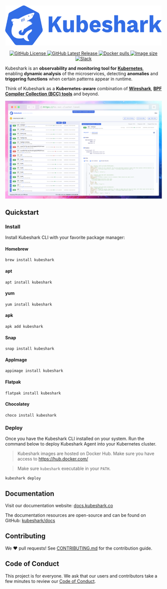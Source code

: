 <p align="center">
  <img src="assets/kubeshark-logo.svg" alt="Kubeshark: Kubernetes deep visibility." height="128px"/>
</p>

<p align="center">
    <a href="https://github.com/kubeshark/kubeshark/blob/main/LICENSE">
        <img alt="GitHub License" src="https://img.shields.io/github/license/kubeshark/kubeshark?logo=GitHub&style=flat-square">
    </a>
    <a href="https://github.com/kubeshark/kubeshark/releases/latest">
        <img alt="GitHub Latest Release" src="https://img.shields.io/github/v/release/kubeshark/kubeshark?logo=GitHub&style=flat-square">
    </a>
    <a href="https://hub.docker.com/r/kubeshark/kubeshark">
      <img alt="Docker pulls" src="https://img.shields.io/docker/pulls/kubeshark/kubeshark?color=%23099cec&logo=Docker&style=flat-square">
    </a>
    <a href="https://hub.docker.com/r/kubeshark/kubeshark">
      <img alt="Image size" src="https://img.shields.io/docker/image-size/kubeshark/kubeshark/latest?logo=Docker&style=flat-square">
    </a>
    <a href="https://join.slack.com/t/up9/shared_invite/zt-tfjnduli-QzlR8VV4Z1w3YnPIAJfhlQ">
      <img alt="Slack" src="https://img.shields.io/badge/slack-join_chat-white.svg?logo=slack&style=social">
    </a>
</p>

Kubeshark is an **observability and monitoring tool for** [**Kubernetes**](https://kubernetes.io/), enabling **dynamic analysis** of the microservices, detecting **anomalies** and **triggering functions** when certain patterns appear in runtime.

Think of Kubeshark as a **Kubernetes-aware** combination of [**Wireshark**](https://www.wireshark.org/), [**BPF Compiler Collection (BCC) tools**](https://github.com/iovisor/bcc) and beyond.

![Simple UI](assets/kubeshark-ui.png)

## Quickstart

### Install

Install Kubeshark CLI with your favorite package manager:

#### Homebrew

```shell
brew install kubeshark
```

#### apt

```shell
apt install kubeshark
```

#### yum

```shell
yum install kubeshark
```

#### apk

```shell
apk add kubeshark
```

#### Snap

```shell
snap install kubeshark
```

#### AppImage

```shell
appimage install kubeshark
```

#### Flatpak

```shell
flatpak install kubeshark
```

#### Chocolatey

```shell
choco install kubeshark
```

### Deploy

Once you have the Kubeshark CLI installed on your system.
Run the command below to deploy Kubeshark Agent into your Kubernetes cluster.

> Kubeshark images are hosted on Docker Hub. Make sure you have access to https://hub.docker.com/

> Make sure `kubeshark` executable in your `PATH`.

```shell
kubeshark deploy
```

## Documentation

Visit our documentation website: [docs.kubeshark.co](https://docs.kubeshark.co)

The documentation resources are open-source and can be found on GitHub: [kubeshark/docs](https://github.com/kubeshark/docs)

## Contributing

We ❤️ pull requests! See [CONTRIBUTING.md](docs/CONTRIBUTING.md) for the contribution guide.

## Code of Conduct

This project is for everyone. We ask that our users and contributors take a few minutes to review our [Code of Conduct](docs/CODE_OF_CONDUCT.md).

